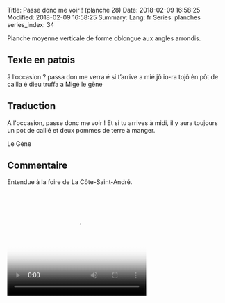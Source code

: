 Title: Passe donc me voir ! (planche 28)
Date: 2018-02-09 16:58:25
Modified: 2018-02-09 16:58:25
Summary: 
Lang: fr
Series: planches
series_index: 34

<p style="text-align:justify;">Planche moyenne verticale de forme oblongue aux angles arrondis.</p>

<figure class="image-block" style="float: right; max-width: 40%;">
  <img alt="" src="{static}/images/planche_28-2.png">
  <figcaption style="max-width: 348px"></figcaption>
</figure>

## Texte en patois

â l’occasion ? passa don me verra é si t’arrive a mié.jô io-ra tojô èn
pôt de cailla é dieu truffa a Migé le gène

## Traduction

A l'occasion, passe donc me voir ! Et si tu arrives à midi, il y aura
toujours un pot de caillé et deux pommes de terre à manger.

Le Gène

## Commentaire

Entendue à la foire de La Côte-Saint-André.

<video width="320" height="240" controls
  poster="{static}/images/thumbnails/video_28.jpg">
  <source src="https://d1njpgd0ygatdn.cloudfront.net/video_28.mp4" type="video/mp4">
</video>
